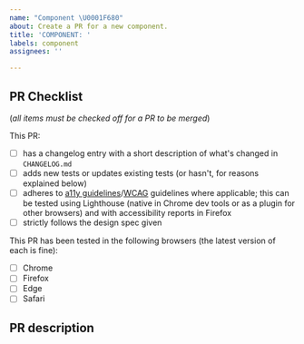 ```yaml
---
name: "Component \U0001F680"
about: Create a PR for a new component.
title: 'COMPONENT: '
labels: component
assignees: ''

---
```


## PR Checklist
(_all items must be checked off for a PR to be merged_)

This PR:
- [ ] has a changelog entry with a short description of what's changed in `CHANGELOG.md`
- [ ] adds new tests or updates existing tests (or hasn't, for reasons explained below)
- [ ] adheres to [a11y guidelines](https://www.a11yproject.com/checklist/)/[WCAG](https://www.w3.org/WAI/standards-guidelines/wcag/) guidelines where applicable; this can be tested using Lighthouse (native in Chrome dev tools or as a plugin for other browsers) and with accessibility reports in Firefox
- [ ] strictly follows the design spec given 

This PR has been tested in the following browsers (the latest version of each is fine):
- [ ] Chrome
- [ ] Firefox
- [ ] Edge
- [ ] Safari

<!-- Any browser-specific implementations or considerations should be documented in the code (where applicable) and noted in the PR description -->

## PR description

<!--- 
Please write a clear description of your PR with any information that would be helpful for reviewers to understand context, including links to design resources where applicable.
-->
